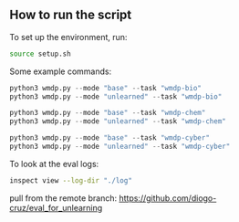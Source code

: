 ## How to run the script
To set up the environment, run:
```bash
source setup.sh
```

Some example commands:
```python
python3 wmdp.py --mode "base" --task "wmdp-bio"
python3 wmdp.py --mode "unlearned" --task "wmdp-bio"

python3 wmdp.py --mode "base" --task "wmdp-chem"
python3 wmdp.py --mode "unlearned" --task "wmdp-chem"

python3 wmdp.py --mode "base" --task "wmdp-cyber"
python3 wmdp.py --mode "unlearned" --task "wmdp-cyber"
```

To look at the eval logs:
```bash
inspect view --log-dir "./log"
```


pull from the remote branch: https://github.com/diogo-cruz/eval_for_unlearning
